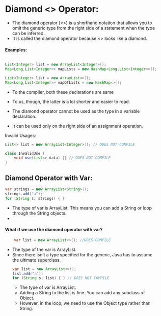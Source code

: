 # Diamond <> Operator:

- The diamond operator (<>) is a shorthand notation that allows you to omit the generic type from the right side of a statement when
the type can be inferred. 
- It is called the diamond operator because <> looks like a diamond.
#### Examples:

````java

List<Integer> list = new ArrayList<Integer>();
Map<Long,List<Integer>> mapLists = new HashMap<Long,List<Integer>>();

List<Integer> list = new ArrayList<>();
Map<Long,List<Integer>> mapOfLists = new HashMap<>();

````
- To the compiler, both these declarations are same
- To us, though, the latter is a lot shorter and easier to read.

- The diamond operator cannot be used as the type in a variable declaration. 
- It can be used only on the right side of an assignment operation.

Invalid Usages:
````java
List<> list = new ArrayList<Integer>(); // DOES NOT COMPILE

class InvalidUse {
    void use(List<> data) {} // DOES NOT COMPILE
}
````

## Diamond Operator with Var:

````java
var strings = new ArrayList<String>();
strings.add("a");
for (String s: strings) { }

````
- The type of var is ArrayList<String>. This means you can add a String or loop through the String objects. 
- 
#### What if we use the diamond operator with var?

````java
    var list = new ArrayList<>(); //DOES COMPILE

````

- The type of the var is ArrayList<Object>. 
- Since there isn’t a type specified for the generic, Java has to assume the ultimate superclass.

````java
var list = new ArrayList<>();
list.add("a");
for (String s: list) { } // DOES NOT COMPILE

````

- The type of var is ArrayList<Object>.
- Adding a String to the list is fine. You can add any subclass of Object. 
- However, in the loop, we need to use the Object type rather than String.



